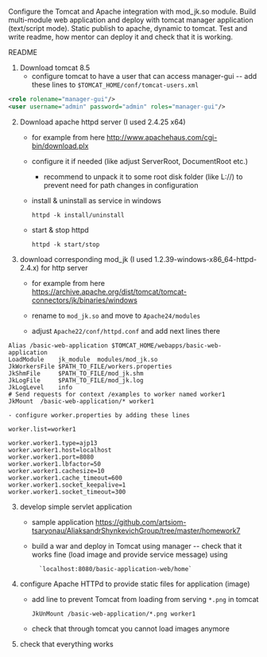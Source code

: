 Configure the Tomcat and Apache integration with mod_jk.so module. 
Build multi-module web application and deploy with tomcat manager application (text/script mode).
Static  publish to apache, dynamic to tomcat.
Test and write readme, how mentor can deploy it and check that it is working.

README

1) Download tomcat 8.5
    - configure tomcat to have a user that can access manager-gui
        -- add these lines to `$TOMCAT_HOME/conf/tomcat-users.xml`

```xml
<role rolename="manager-gui"/>
<user username="admin" password="admin" roles="manager-gui"/>
```

2) Download apache httpd server (I used 2.4.25 x64)
    - for example from here
        http://www.apachehaus.com/cgi-bin/download.plx
    - configure it if needed (like adjust ServerRoot, DocumentRoot etc.) 
        - recommend to unpack it to some root disk folder (like L://) to prevent need for path changes
            in configuration
            
    - install & uninstall as service in windows
        
        `httpd -k install/uninstall`
        
    - start & stop httpd
        
        `httpd -k start/stop`
        
 
3) download corresponding mod_jk (I used 1.2.39-windows-x86_64-httpd-2.4.x) for http server
    - for example from here
        https://archive.apache.org/dist/tomcat/tomcat-connectors/jk/binaries/windows
    - rename to `mod_jk.so` and move to `Apache24/modules`

    - adjust `Apache22/conf/httpd.conf` and add next lines there

```
Alias /basic-web-application $TOMCAT_HOME/webapps/basic-web-application
LoadModule    jk_module  modules/mod_jk.so
JkWorkersFile $PATH_TO_FILE/workers.properties
JkShmFile     $PATH_TO_FILE/mod_jk.shm
JkLogFile     $PATH_TO_FILE/mod_jk.log
JkLogLevel    info
# Send requests for context /examples to worker named worker1
JkMount  /basic-web-application/* worker1
```

    - configure worker.properties by adding these lines

```
worker.list=worker1

worker.worker1.type=ajp13
worker.worker1.host=localhost
worker.worker1.port=8080
worker.worker1.lbfactor=50
worker.worker1.cachesize=10
worker.worker1.cache_timeout=600
worker.worker1.socket_keepalive=1
worker.worker1.socket_timeout=300
```


3) develop simple servlet application
    - sample application
        https://github.com/artsiom-tsaryonau/AliaksandrShynkevichGroup/tree/master/homework7
    - build a war and deploy in Tomcat using manager
        -- check that it works fine (load image and provide service message) using
        
            `localhost:8080/basic-application-web/home`

5) configure Apache HTTPd to provide static files for application (image)
    - add line to prevent Tomcat from loading from serving `*.png` in tomcat
    
        `JkUnMount /basic-web-application/*.png worker1`
        
    - check that through tomcat you cannot load images anymore

6) check that everything works	
